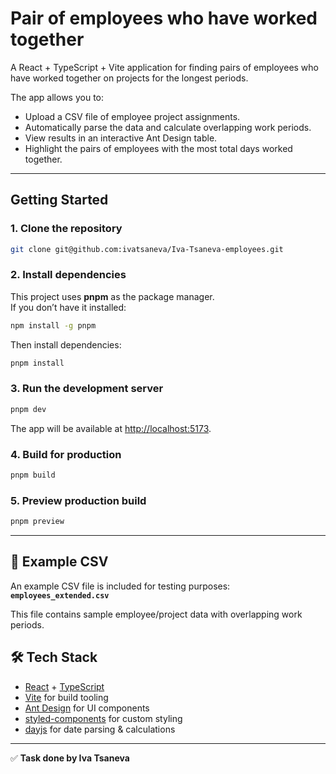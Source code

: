 # Pair of employees who have worked together

A React + TypeScript + Vite application for finding pairs of employees who have worked together on projects for the longest periods.

The app allows you to:

- Upload a CSV file of employee project assignments.
- Automatically parse the data and calculate overlapping work periods.
- View results in an interactive Ant Design table.
- Highlight the pairs of employees with the most total days worked together.

---

## Getting Started

### 1. Clone the repository

```bash
git clone git@github.com:ivatsaneva/Iva-Tsaneva-employees.git
```

### 2. Install dependencies

This project uses **pnpm** as the package manager.  
If you don’t have it installed:

```bash
npm install -g pnpm
```

Then install dependencies:

```bash
pnpm install
```

### 3. Run the development server

```bash
pnpm dev
```

The app will be available at [http://localhost:5173](http://localhost:5173).

### 4. Build for production

```bash
pnpm build
```

### 5. Preview production build

```bash
pnpm preview
```

---

## 📂 Example CSV

An example CSV file is included for testing purposes:  
**`employees_extended.csv`**

This file contains sample employee/project data with overlapping work periods.

## 🛠️ Tech Stack

- [React](https://react.dev/) + [TypeScript](https://www.typescriptlang.org/)
- [Vite](https://vitejs.dev/) for build tooling
- [Ant Design](https://ant.design/) for UI components
- [styled-components](https://styled-components.com/) for custom styling
- [dayjs](https://day.js.org/) for date parsing & calculations

---

✅ **Task done by Iva Tsaneva**
